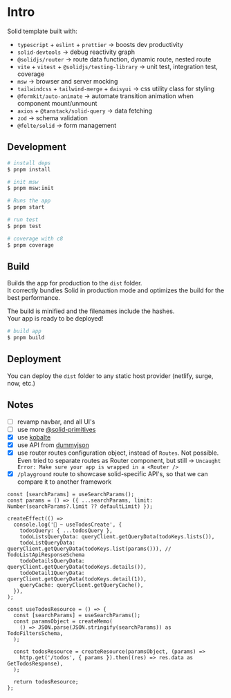 # Intro

Solid template built with:

- `typescript` + `eslint` + `prettier` -> boosts dev productivity
- `solid-devtools` -> debug reactivity graph
- `@solidjs/router` -> route data function, dynamic route, nested route
- `vite` + `vitest` + `@solidjs/testing-library` -> unit test, integration test, coverage
- `msw` -> browser and server mocking
- `tailwindcss` + `tailwind-merge` + `daisyui` -> css utility class for styling
- `@formkit/auto-animate` -> automate transition animation when component mount/unmount
- `axios` + `@tanstack/solid-query` -> data fetching
- `zod` -> schema validation
- `@felte/solid` -> form management

## Development

```bash
# install deps
$ pnpm install

# init msw
$ pnpm msw:init

# Runs the app
$ pnpm start
```

```bash
# run test
$ pnpm test

# coverage with c8
$ pnpm coverage
```

## Build

Builds the app for production to the `dist` folder.<br>
It correctly bundles Solid in production mode and optimizes the build for the best performance.

The build is minified and the filenames include the hashes.<br>
Your app is ready to be deployed!

```bash
# build app
$ pnpm build
```

## Deployment

You can deploy the `dist` folder to any static host provider (netlify, surge, now, etc.)

## Notes

- [ ] revamp navbar, and all UI's
- [ ] use more [@solid-primitives](https://primitives.solidjs.community/)
- [x] use [kobalte](https://kobalte.dev/docs/core/overview/introduction)
- [x] use API from [dummyjson](https://dummyjson.com)
- [x] use router routes configuration object, instead of `Routes`. Not possible. Even tried to separate routes as Router component, but still -> `Uncaught Error: Make sure your app is wrapped in a <Router />`
- [x] `/playground` route to showcase solid-specific API's, so that we can compare it to another framework

```tsx
const [searchParams] = useSearchParams();
const params = () => ({ ...searchParams, limit: Number(searchParams?.limit ?? defaultLimit) });

createEffect(() =>
  console.log('🚀 ~ useTodosCreate', {
    todosQuery: { ...todosQuery },
    todoListsQueryData: queryClient.getQueryData(todoKeys.lists()),
    todoListQueryData: queryClient.getQueryData(todoKeys.list(params())), // TodoListApiResponseSchema
    todoDetailsQueryData: queryClient.getQueryData(todoKeys.details()),
    todoDetail1QueryData: queryClient.getQueryData(todoKeys.detail(1)),
    queryCache: queryClient.getQueryCache(),
  }),
);
```

```tsx
const useTodosResource = () => {
  const [searchParams] = useSearchParams();
  const paramsObject = createMemo(
    () => JSON.parse(JSON.stringify(searchParams)) as TodoFiltersSchema,
  );

  const todosResource = createResource(paramsObject, (params) =>
    http.get('/todos', { params }).then((res) => res.data as GetTodosResponse),
  );

  return todosResource;
};
```
